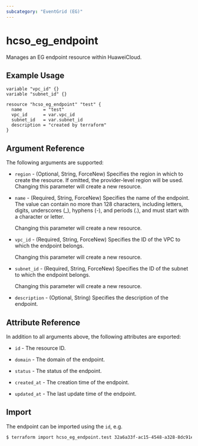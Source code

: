 ```yaml
---
subcategory: "EventGrid (EG)"
---
```


# hcso_eg_endpoint

Manages an EG endpoint resource within HuaweiCloud.

## Example Usage

```hcl
variable "vpc_id" {}
variable "subnet_id" {}

resource "hcso_eg_endpoint" "test" {
  name        = "test"
  vpc_id      = var.vpc_id
  subnet_id   = var.subnet_id
  description = "created by terraform"
}
```

## Argument Reference

The following arguments are supported:

* `region` - (Optional, String, ForceNew) Specifies the region in which to create the resource.
  If omitted, the provider-level region will be used. Changing this parameter will create a new resource.

* `name` - (Required, String, ForceNew) Specifies the name of the endpoint.
  The value can contain no more than 128 characters, including letters, digits, underscores (_), hyphens (-),
  and periods (.), and must start with a character or letter.

  Changing this parameter will create a new resource.

* `vpc_id` - (Required, String, ForceNew) Specifies the ID of the VPC to which the endpoint belongs.

  Changing this parameter will create a new resource.

* `subnet_id` - (Required, String, ForceNew) Specifies the ID of the subnet to which the endpoint belongs.

  Changing this parameter will create a new resource.

* `description` - (Optional, String) Specifies the description of the endpoint.

## Attribute Reference

In addition to all arguments above, the following attributes are exported:

* `id` - The resource ID.

* `domain` - The domain of the endpoint.

* `status` - The status of the endpoint.

* `created_at` - The creation time of the endpoint.

* `updated_at` - The last update time of the endpoint.

## Import

The endpoint can be imported using the `id`, e.g.

```bash
$ terraform import hcso_eg_endpoint.test 32a6a33f-ac15-4548-a328-8dc91ed22c3c
```
